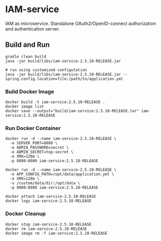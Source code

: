# IAM-service
IAM as microservice. Standalone OAuth2/OpenID-connect authorization and authentication server. 

## Build and Run
```
gradle clean build
java -jar build/libs/iam-service-2.5.10-RELEASE.jar

# run using customized configutation
java -jar build/libs/iam-service-2.5.10-RELEASE.jar --spring.config.location=file:/path/to/application.yml
```

### Build Docker Image 
```
docker build -t iam-service:2.5.10-RELEASE .
docker image list
docker save --output="build/iam-service:2.5.10-RELEASE.tar" iam-service:2.5.10-RELEASE
```

### Run Docker Container
```
docker run -d --name iam-service-2.5.10-RELEASE \
  -e SERVER_PORT=8080 \
  -e ADMIN_PASSWORD=secret \
  -e ADMIN_SECRET=top-secret \
  -e XMX=128m \
  -p 8080:8080 iam-service:2.5.10-RELEASE

docker run -d --name iam-service-2.5.10-RELEASE \
  -e APP_CONFIG_PATH=/opt/data/application.yml \
  -e XMX=128m \
  -v /custom/data/dir:/opt/data \
  -p 8080:8080 iam-service:2.5.10-RELEASE

docker attach iam-service-2.5.10-RELEASE
docker logs iam-service-2.5.10-RELEASE
```
### Docker Cleanup 
```
docker stop iam-service-2.5.10-RELEASE
docker rm iam-service-2.5.10-RELEASE
docker image rm -f iam-service:2.5.10-RELEASE
```
